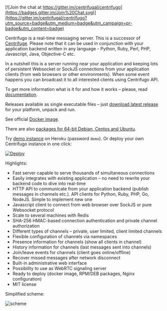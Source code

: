 [![Join the chat at https://gitter.im/centrifugal/centrifugo](https://badges.gitter.im/Join%20Chat.svg)](https://gitter.im/centrifugal/centrifugo?utm_source=badge&utm_medium=badge&utm_campaign=pr-badge&utm_content=badge)

Centrifugo is a real-time messaging server. This is a successor of 
[Centrifuge](https://github.com/centrifugal/centrifuge). Please note that it can be used in conjunction with your application backend written in any language - Python, Ruby, Perl, PHP, Javascript, Java, Objective-C etc.

In a nutshell this is a server running near your application and keeping lots of persistent Websocket or SockJS connections from your application clients (from web browsers or other environments). When some event happens you can broadcast it to all interested clients using Centrifugo API.

To get more information what is it for and how it works – please, read 
[documentation](http://fzambia.gitbooks.io/centrifugal/content/).

Releases available as single executable files – just [download latest release](https://github.com/centrifugal/centrifugo/releases) for your platform, unpack and run.

See official [Docker image](https://hub.docker.com/r/centrifugo/centrifugo/).

There are also [packages for 64-bit Debian, Centos and Ubuntu](https://packagecloud.io/FZambia/centrifugo).

Try [demo instance](https://centrifugo.herokuapp.com/) on Heroku (password `demo`). Or deploy your own Centrifugo instance in one click:

[![Deploy](https://www.herokucdn.com/deploy/button.png)](https://heroku.com/deploy?template=https://github.com/centrifugal/centrifugo)

Highlights:
* Fast server capable to serve thousands of simultaneous connections
* Easily integrates with existing application – no need to rewrite your backend code to dive into real-time
* HTTP API to communicate from your application backend (publish messages in channels etc.). API clients for Python, Ruby, PHP, Go, NodeJS. Simple to implement new one
* Javascript client to connect from web browser over SockJS or pure Websocket protocol
* Scale to several machines with Redis
* SHA-256 HMAC-based connection authentication and private channel authorization
* Different types of channels – private, user limited, client limited channels
* Flexible configuration of channels via namespaces
* Presence information for channels (show all clients in channel)
* History information for channels (last messages sent into channels)
* Join/leave events for channels (client goes online/offline)
* Recover missed messages after network disconnect
* Built-in administrative web interface
* Possibility to use as WebRTC signaling server
* Ready to deploy (docker image, RPM/DEB packages, Nginx configuration)
* MIT license

Simplified scheme:

![scheme](https://raw.githubusercontent.com/centrifugal/documentation/master/assets/images/scheme.png)
